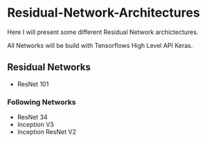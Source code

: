 # Residual-Network-Architectures

<p>Here I will present some different Residual Network archictectures.</p>
<p>All Networks will be build with Tensorflows High Level API Keras.</p>

## Residual Networks

- ResNet 101


### Following Networks

- ResNet 34
- Inception V3
- Inception ResNet V2

